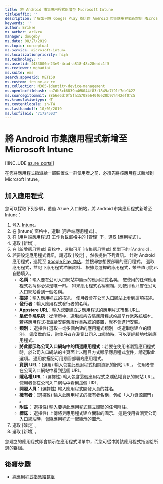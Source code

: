 ```yaml
---
title: 將 Android 市集應用程式新增至 Microsoft Intune
titleSuffix: ''
description: 了解如何將 Google Play 商店的 Android 市集應用程式新增到 Microsoft Intune。
keywords: ''
author: Erikre
ms.author: erikre
manager: dougeby
ms.date: 08/27/2019
ms.topic: conceptual
ms.service: microsoft-intune
ms.localizationpriority: high
ms.technology: ''
ms.assetid: 4433000a-23e9-4cad-a818-48c28eedc1f5
ms.reviewer: mghadial
ms.suite: ems
search.appverid: MET150
ms.custom: intune-azure
ms.collection: M365-identity-device-management
ms.openlocfilehash: ea7db3cb6839a466044f83b1849a7f91f7de1822
ms.sourcegitcommit: 88b6e6d70f5fa15708e640f6e20b97a442ef07c5
ms.translationtype: HT
ms.contentlocale: zh-TW
ms.lasthandoff: 10/02/2019
ms.locfileid: "71724603"
---
```

# <a name="add-android-store-apps-to-microsoft-intune"></a>將 Android 市集應用程式新增至 Microsoft Intune

[!INCLUDE [azure_portal](../includes/azure_portal.md)]

在您將應用程式指派給一部裝置或一群使用者之前，必須先將該應用程式新增到 Microsoft Intune。 

## <a name="add-an-app"></a>加入應用程式

您可以採取下列步驟，透過 Azure 入口網站，將 Android 市集應用程式新增至 Intune：

1. 登入 [Intune](https://go.microsoft.com/fwlink/?linkid=2090973)。
3. 在 [Intune]  窗格中，選取 [用戶端應用程式]  。
4. 在 [用戶端應用程式]  工作負載窗格中的 [管理]  下，選取 [應用程式]  。
5. 選取 [新增]  。
6. 在 [新增應用程式]  窗格中，選取可用 [市集應用程式]  類型下的 [Android]  。
7. 若要設定應用程式資訊，請選取 [設定]  ，然後提供下列資訊。 針對 Android 應用程式，巡覽至 [Google Play 商店](https://play.google.com/store)，並搜尋您想要部署的應用程式。 選取應用程式，並記下應用程式詳細資料。 根據您選擇的應用程式，某些值可能已自動填入。
    - **名稱**：輸入要在公司入口網站中顯示的應用程式名稱。 您使用的任何應用程式名稱都必須是唯一的。 如果應用程式名稱重複，則使用者只會在公司入口網站看到一個名稱。
    - **描述**：輸入應用程式的描述。 使用者會在公司入口網站上看到這項描述。
    - **發行者**：輸入應用程式發行者的名稱。
    - **Appstore URL**：輸入您要建立之應用程式的應用程式市集 URL。
    - **最低作業系統**：從清單中，選取能夠安裝應用程式的最早作業系統版本。 若將應用程式指派給安裝舊版作業系統的裝置，就不會進行安裝。
    - **類別**：(選擇性) 選取一或多個內建的應用程式類別，或選取您建立的類別。 這麼做的話，當使用者在瀏覽公司入口網站時，可以更輕鬆地找到應用程式。
    - **將此顯示為公司入口網站中的精選應用程式**：若要在使用者瀏覽應用程式時，於公司入口網站的主頁面上以醒目方式顯示應用程式套件，請選取此選項。 適用於搭配可用意圖部署的應用程式。
    - **資訊 URL**：(選用) 輸入包含此應用程式相關資訊的網站 URL。 使用者會在公司入口網站中看到這個 URL。
    - **隱私權 URL**：(選擇性) 輸入包含這個應用程式之隱私權資訊的網站 URL。 使用者會在公司入口網站中看到這個 URL。
    - **開發人員**：(選擇性) 輸入應用程式開發人員的姓名。
    - **擁有者**：(選擇性) 輸入此應用程式的擁有者名稱，例如「人力資源部門」  。
    - **附註**：(選擇性) 輸入要與此應用程式建立關聯的任何附註。
    - **標誌**：(選擇性) 上傳將與應用程式建立關聯的圖示。 這是使用者瀏覽公司入口網站時，會隨應用程式一起顯示的圖示。
8. 選取 [確定]  。
9. 選取 [新增]  。

您建立的應用程式即會顯示在應用程式清單中，而您可從中將該應用程式指派給所選的群組。 

## <a name="next-steps"></a>後續步驟

- [將應用程式指派給群組](apps-deploy.md)
